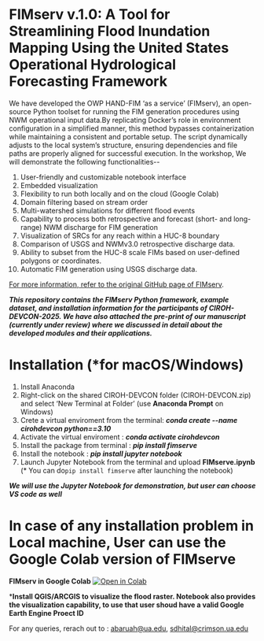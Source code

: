 # FIMserv v.1.0: A Tool for Streamlining Flood Inundation Mapping Using the United States Operational Hydrological Forecasting Framework

We have developed the OWP HAND-FIM ‘as a service’ (FIMserv), an open-source Python toolset for running the FIM generation procedures using NWM operational input data.By replicating Docker’s role in environment configuration in a simplified manner, this method bypasses containerization while maintaining a consistent and portable setup. The script dynamically adjusts to the local system’s structure, ensuring dependencies and file paths are properly aligned for successful execution. 
In the workshop, We will demonstrate the following functionalities--
1.	User-friendly and customizable notebook interface
2.	Embedded visualization
3.	Flexibility to run both locally and on the cloud (Google Colab)
4.	Domain filtering based on stream order
5.	Multi-watershed simulations for different flood events
6.	Capability to process both retrospective and forecast (short- and long-range) NWM discharge for FIM generation
7.	Visualization of SRCs for any reach within a HUC-8 boundary
8.	Comparison of USGS and NWMv3.0 retrospective discharge data.
9.	Ability to subset from the HUC-8 scale FIMs based on user-defined polygons or coordinates. 
10.	Automatic FIM generation using USGS discharge data.

[For more information, refer to the original GitHub page of FIMserv](https://github.com/sdmlua/FIMserv).

***This repository contains the FIMserv Python framework, example dataset, and installation information for the participants of CIROH-DEVCON-2025. We have also attached the pre-print of our manuscript (currently under review) where we discussed in detail about the developed modules and their applications.***

# Installation (*for macOS/Windows)
1) Install Anaconda
2) Right-click on the shared CIROH-DEVCON folder (CIROH-DEVCON.zip) and select ‘New Terminal at Folder’ (use **Anaconda Prompt** on Windows)
3) Crete a virtual enviroment from the terminal: ***conda create --name cirohdevcon python==3.10***
4) Activate the virtual enviroment : ***conda activate cirohdevcon***
5) Install the package from terminal : ***pip install fimserve***
6) Install the notebook : ***pip install jupyter notebook***
7) Launch Jupyter Notebook from the terminal and upload **FIMserve.ipynb**
(* You can do`pip install fimserve` after launching the notebook)

***We will use the Jupyter Notebook for demonstration, but user can choose VS code as well***

# In case of any installation problem in Local machine, User can use the Google Colab version of FIMserve

**FIMserv in Google Colab** [![Open in Colab](https://colab.research.google.com/assets/colab-badge.svg)](https://colab.research.google.com/drive/1pXWiFKi_vWEq1jxfmFuXVYfDMmfXu0r2)

***Install QGIS/ARCGIS to visualize the flood raster. Notebook also provides the visualization capability, to use that user shoud have a valid Google Earth Engine Proect ID**

For any queries, rerach out to : abaruah@ua.edu, sdhital@crimson.ua.edu
